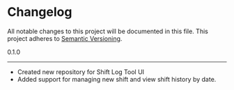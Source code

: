 # Changelog

All notable changes to this project will be documented in this file.
This project adheres to [Semantic Versioning](http://semver.org/).

0.1.0

---

- Created new repository for Shift Log Tool UI
- Added support for managing new shift and view shift history by date.
